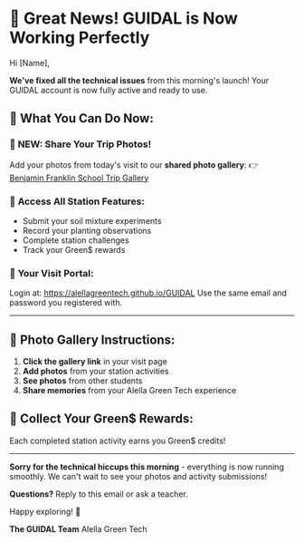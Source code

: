 # 🎉 Great News! GUIDAL is Now Working Perfectly

Hi [Name],

**We've fixed all the technical issues** from this morning's launch! Your GUIDAL account is now fully active and ready to use.

## 🚀 What You Can Do Now:

### 📸 **NEW: Share Your Trip Photos!**
Add your photos from today's visit to our **shared photo gallery**:
👉 [Benjamin Franklin School Trip Gallery](YOUR_GOOGLE_PHOTOS_LINK)

### 🌱 **Access All Station Features:**
- Submit your soil mixture experiments
- Record your planting observations
- Complete station challenges
- Track your Green$ rewards

### 🔗 **Your Visit Portal:**
Login at: https://alellagreentech.github.io/GUIDAL
Use the same email and password you registered with.

---

## 📸 Photo Gallery Instructions:
1. **Click the gallery link** in your visit page
2. **Add photos** from your station activities
3. **See photos** from other students
4. **Share memories** from your Alella Green Tech experience

## 🎯 Collect Your Green$ Rewards:
Each completed station activity earns you Green$ credits!

---

**Sorry for the technical hiccups this morning** - everything is now running smoothly. We can't wait to see your photos and activity submissions!

**Questions?** Reply to this email or ask a teacher.

Happy exploring! 🌿

**The GUIDAL Team**
Alella Green Tech